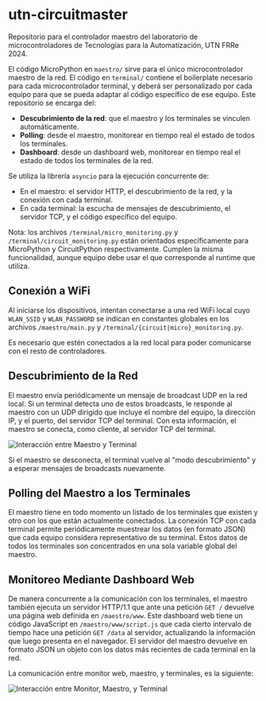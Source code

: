 # utn-circuitmaster

Repositorio para el controlador maestro del laboratorio de microcontroladores de Tecnologías para la Automatización, UTN FRRe 2024.

El código MicroPython en `maestro/` sirve para el único microcontrolador maestro de la red. El código en `terminal/` contiene el boilerplate necesario para cada microcontrolador terminal, y deberá ser personalizado por cada equipo para que se pueda adaptar al código específico de ese equipo. Este repositorio se encarga del:

- **Descubrimiento de la red**: que el maestro y los terminales se vinculen automáticamente.
- **Polling**: desde el maestro, monitorear en tiempo real el estado de todos los terminales.
- **Dashboard**: desde un dashboard web, monitorear en tiempo real el estado de todos los terminales de la red.

Se utiliza la librería `asyncio` para la ejecución concurrente de:

- En el maestro: el servidor HTTP, el descubrimiento de la red, y la conexión con cada terminal.
- En cada terminal: la escucha de mensajes de descubrimiento, el servidor TCP, y el código específico del equipo.

Nota: los archivos `/terminal/micro_monitoring.py` y `/terminal/circuit_monitoring.py` están orientados específicamente para MicroPython y CircuitPython respectivamente. Cumplen la misma funcionalidad, aunque equipo debe usar el que corresponde al runtime que utiliza.

## Conexión a WiFi

Al iniciarse los dispositivos, intentan conectarse a una red WiFi local cuyo `WLAN_SSID` y `WLAN_PASSWORD` se indican en constantes globales en los archivos `/maestro/main.py` y `/terminal/{circuit|micro}_monitoring.py`.

Es necesario que estén conectados a la red local para poder comunicarse con el resto de controladores.

## Descubrimiento de la Red

El maestro envía periódicamente un mensaje de broadcast UDP en la red local. Si un terminal detecta uno de estos broadcasts, le responde al maestro con un UDP dirigido que incluye el nombre del equipo, la dirección IP, y el puerto, del servidor TCP del terminal. Con esta información, el maestro se conecta, como cliente, al servidor TCP del terminal.

![Interacción entre Maestro y Terminal](docs/interacción-maestro-terminal.png)

Si el maestro se desconecta, el terminal vuelve al "modo descubrimiento" y a esperar mensajes de broadcasts nuevamente.

## Polling del Maestro a los Terminales

El maestro tiene en todo momento un listado de los terminales que existen y otro con los que están actualmente conectados. La conexión TCP con cada terminal permite periódicamente muestrear los datos (en formato JSON) que cada equipo considera representativo de su terminal. Estos datos de todos los terminales son concentrados en una sola variable global del maestro.

## Monitoreo Mediante Dashboard Web

De manera concurrente a la comunicación con los terminales, el maestro también ejecuta un servidor HTTP/1.1 que ante una petición `GET /` devuelve una página web definida en `/maestro/www`. Este dashboard web tiene un código JavaScript en `/maestro/www/script.js` que cada cierto intervalo de tiempo hace una petición `GET /data` al servidor, actualizando la información que luego presenta en el navegador. El servidor del maestro devuelve en formato JSON un objeto con los datos más recientes de cada terminal en la red.

La comunicación entre monitor web, maestro, y terminales, es la siguiente:

![Interacción entre Monitor, Maestro, y Terminal](docs/interacción-monitor-maestro-terminal.png)
